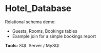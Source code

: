 # Hotel_Database

Relational schema demo:
- Guests, Rooms, Bookings tables
- Example join for a simple bookings report

**Tools:** SQL Server / MySQL
